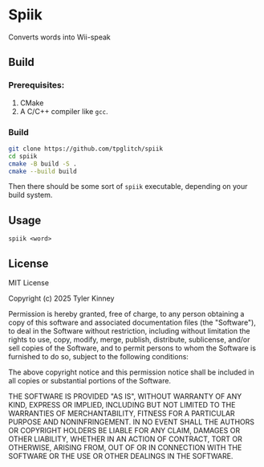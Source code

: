 # Spiik
Converts words into Wii-speak

## Build
### Prerequisites:
1) CMake
1) A C/C++ compiler like `gcc`.

### Build
```sh
git clone https://github.com/tpglitch/spiik
cd spiik
cmake -B build -S .
cmake --build build
```
Then there should be some sort of `spiik` executable, depending on your build system.

## Usage
`spiik <word>`

## License

MIT License

Copyright (c) 2025 Tyler Kinney

Permission is hereby granted, free of charge, to any person obtaining a copy
of this software and associated documentation files (the "Software"), to deal
in the Software without restriction, including without limitation the rights
to use, copy, modify, merge, publish, distribute, sublicense, and/or sell
copies of the Software, and to permit persons to whom the Software is
furnished to do so, subject to the following conditions:

The above copyright notice and this permission notice shall be included in
all copies or substantial portions of the Software.

THE SOFTWARE IS PROVIDED "AS IS", WITHOUT WARRANTY OF ANY KIND, EXPRESS OR
IMPLIED, INCLUDING BUT NOT LIMITED TO THE WARRANTIES OF MERCHANTABILITY,
FITNESS FOR A PARTICULAR PURPOSE AND NONINFRINGEMENT. IN NO EVENT SHALL THE
AUTHORS OR COPYRIGHT HOLDERS BE LIABLE FOR ANY CLAIM, DAMAGES OR OTHER
LIABILITY, WHETHER IN AN ACTION OF CONTRACT, TORT OR OTHERWISE, ARISING FROM,
OUT OF OR IN CONNECTION WITH THE SOFTWARE OR THE USE OR OTHER DEALINGS IN
THE SOFTWARE.

